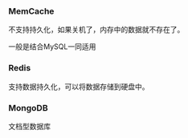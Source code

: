 
### MemCache

不支持持久化，如果关机了，内存中的数据就不存在了。

一般是结合MySQL一同适用

### Redis

支持数据持久化，可以将数据存储到硬盘中。



### MongoDB

文档型数据库


